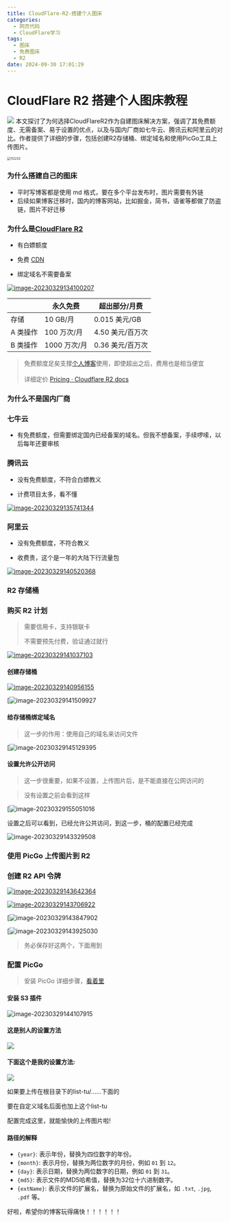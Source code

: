 ```yaml
---
title: CloudFlare-R2-搭建个人图床
categories:
  - 网页代码
  - CloudFlare学习
tags:
  - 图床
  - 免费图床
  - R2
date: 2024-09-30 17:01:29
---
```






# CloudFlare R2 搭建个人图床教程



![](https://app.fekepj.com/list-tu/2024/09/30/d45b3e3f5717ae9a959c9306832817d3.png) 本文探讨了为何选择CloudFlareR2作为自建图床解决方案，强调了其免费额度、无需备案、易于设置的优点，以及与国内厂商如七牛云、腾讯云和阿里云的对比。作者提供了详细的步骤，包括创建R2存储桶、绑定域名和使用PicGo工具上传图片。

<img src="https://app.fekepj.com/list-tu/2024/09/30/6b3c3369b8e27ca0193c4ba13ebe4962.jpg" alt="112233" style="zoom:50%;" />

### 为什么搭建自己的图床

* 平时写博客都是使用 md 格式，要在多个平台发布时，图片需要有外链
* 后续如果博客迁移时，国内的博客网站，比如掘金，简书，语雀等都做了防盗链，图片不好迁移

### 为什么是[CloudFlare R2](https://dash.cloudflare.com/ "CloudFlare R2")

* 有白嫖额度
  
* 免费 [CDN](https://so.csdn.net/so/search?q=CDN&spm=1001.2101.3001.7020)
  
* 绑定域名不需要备案
  

[![image-20230329134100207](https://app.fekepj.com/list-tu/2024/09/30/34fe79ce575c841124cb10620e2623d2.png)](https://img.huacai.one/huacai-blog/image-20230329134100207.webp)

|          | 永久免费     | 超出部分/月费    |
| -------- | ------------ | ---------------- |
| 存储     | 10 GB/月     | 0.015 美元/GB    |
| A 类操作 | 100 万次/月  | 4.50 美元/百万次 |
| B 类操作 | 1000 万次/月 | 0.36 美元/百万次 |

> 免费额度足矣支撑[个人博客](https://lifu.us.kg)使用，即使超出之后，费用也是相当便宜  
> <br/>详细定价 [Pricing · Cloudflare R2 docs](https://developers.cloudflare.com/r2/pricing/ "Pricing · Cloudflare R2 docs")

### 为什么不是国内厂商

### 七牛云

* 有免费额度，但需要绑定国内已经备案的域名。但我不想备案，手续啰嗦，以后每年还要审核

### 腾讯云

* 没有免费额度，不符合白嫖教义
  
* 计费项目太多，看不懂
  

[![image-20230329135741344](https://app.fekepj.com/list-tu/2024/09/30/2d29e151ec3c0bef847f29e5cf0bf770.png)](https://img.huacai.one/huacai-blog/image-20230329135741344.webp)

### 阿里云

* 没有免费额度，不符合教义
  
* 收费贵，这个是一年的大陆下行流量包
  

[![image-20230329140520368](https://app.fekepj.com/list-tu/2024/09/30/f96fc4416b6a1356a87a2eeb981b976d.png)](https://img.huacai.one/huacai-blog/image-20230329140520368.webp)

### R2 存储桶

### 购买 R2 计划

> 需要信用卡，支持银联卡
>
> 
>
> 不需要预先付费，验证通过就行

[![image-20230329141037103](https://app.fekepj.com/list-tu/2024/09/30/4cd27e775f7a9a5a92086fc6024cb44d.png)](https://img.huacai.one/huacai-blog/image-20230329141037103.webp)

#### 创建存储桶

[![image-20230329140956155](https://app.fekepj.com/list-tu/2024/09/30/94d59f0d8e32b6a8c463c6c5b5ad1df8.png)](https://img.huacai.one/huacai-blog/image-20230329140956155.webp)

[![image-20230329141509927](https://app.fekepj.com/list-tu/2024/09/30/749336f20cad406a33cd5363c7e44468.png)

#### 给存储桶绑定域名

> 这一步的作用：使用自己的域名来访问文件

[![image-20230329145129395](https://app.fekepj.com/list-tu/2024/09/30/0b9ae30ffa58f8d0764fa234dac4eddf.png)

#### 设置允许公开访问

> 这一步很重要，如果不设置，上传图片后，是不能直接在公网访问的

> 没有设置之前会看到这样

[![image-20230329155051016](https://app.fekepj.com/list-tu/2024/09/30/982e96f85392d1d54d449c77826856a1.png)

设置之后可以看到，已经允许公共访问，到这一步，桶的配置已经完成

![image-20230329143329508](https://app.fekepj.com/list-tu/2024/09/30/bc8a4c2e7eac21d8591b7aa416744740.png)

### 使用 PicGo 上传图片到 R2

### 创建 R2 API 令牌

[![image-20230329143642364](https://app.fekepj.com/list-tu/2024/09/30/34f60d520f8a4da364d4d0ba91580c76.png)](https://img.huacai.one/huacai-blog/image-20230329143642364.webp)

[![image-20230329143706922](https://app.fekepj.com/list-tu/2024/09/30/6483961c17d341b9beb06e053a804fb1.png)](https://img.huacai.one/huacai-blog/image-20230329143706922.webp)

[![image-20230329143847902](https://app.fekepj.com/list-tu/2024/09/30/04fd053ec4dedf3064c0a93687c9b34c.png)

[![image-20230329143925030](https://app.fekepj.com/list-tu/2024/09/30/1d39820ab04f014004d4e0c5c0fd65ab.png)

> 务必保存好这两个，下面用到

### 配置 PicGo

> 安装 PicGo 详细步骤，[看着里](https://picgo.github.io/PicGo-Doc/zh/guide/#picgo-is-here "看着里")

#### 安装 S3 插件

![image-20230329144107915](https://app.fekepj.com/list-tu/2024/09/30/279a6956b204d46a543d6b413dbe2a45.png)

#### 这是别人的设置方法



![](https://app.fekepj.com/list-tu/2024/09/30/daf4dd91509028bc24af7f970d279f44.webp)



#### 下面这个是我的设置方法:

![](https://app.fekepj.com/list-tu/2024/09/30/e57975eeeac43cd124bbbf7c359b78b3.png)

如果要上传在根目录下的list-tu/......下面的

要在自定义域名后面也加上这个list-tu





配置完成这里，就能愉快的上传图片啦!



#### 路径的解释

- `{year}`: 表示年份，替换为四位数字的年份。
- `{month}`: 表示月份，替换为两位数字的月份，例如 `01` 到 `12`。
- `{day}`: 表示日期，替换为两位数字的日期，例如 `01` 到 `31`。
- `{md5}`: 表示文件的MD5哈希值，替换为32位十六进制数字。
- `{extName}`: 表示文件的扩展名，替换为原始文件的扩展名，如 `.txt`, `.jpg`, `.pdf` 等。

好啦，希望你的博客玩得痛快！！！！！！

